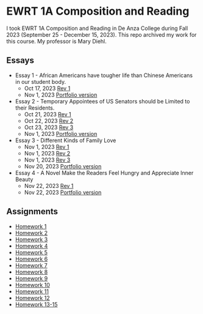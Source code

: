 # EWRT 1A Composition and Reading
I took EWRT 1A Composition and Reading in De Anza College during Fall 2023 (September 25 - December 15, 2023). This repo archived my work for this course.
My professor is Mary Diehl.

## Essays
* Essay 1 - African Americans have tougher life than Chinese Americans in our student body.
  * Oct 17, 2023 [Rev 1](EWRT%201A%20Essay%201.pdf)
  * Nov 1, 2023 [Portfolio version](EWRT%201A%20Essay%201-Portfolio.pdf)
* Essay 2 - Temporary Appointees of US Senators should be Limited to their Residents.
  * Oct 21, 2023 [Rev 1](EWRT%201A%20Essay%202.pdf)
  * Oct 22, 2023 [Rev 2](EWRT%201A%20Essay%202-v2.pdf)
  * Oct 23, 2023 [Rev 3](EWRT%201A%20Essay%202-Portfolio.pdf)
  * Nov 1, 2023 [Portfolio version](EWRT%201A%20Essay%202-Portfolio.pdf)
* Essay 3 - Different Kinds of Family Love
  * Nov 1, 2023 [Rev 1](EWRT%201A%20Essay%203.pdf)
  * Nov 1, 2023 [Rev 2](EWRT%201A%20Essay%203-v2.pdf)
  * Nov 1, 2023 [Rev 3](EWRT%201A%20Essay%203-v3.pdf)
  * Nov 20, 2023 [Portfolio version](EWRT%201A%20Essay%203-Portfolio.pdf)
* Essay 4 - A Novel Make the Readers Feel Hungry and Appreciate Inner Beauty
  * Nov 22, 2023 [Rev 1](EWRT%201A%20Essay%204.pdf)
  * Nov 22, 2023 [Portfolio version](EWRT%201A%20Essay%204-Portfolio.pdf)

## Assignments
* [Homework 1](HW1.md)
* [Homework 2](HW2.md)
* [Homework 3](HW3.md)
* [Homework 4](HW4.md)
* [Homework 5](HW5.md)
* [Homework 6](HW6.md)
* [Homework 7](HW7.md)
* [Homework 8](HW8.md)
* [Homework 9](HW9.md)
* [Homework 10](HW10.md)
* [Homework 11](HW11.md)
* [Homework 12](HW12.md)
* [Homework 13-15](HW13-15.md)

